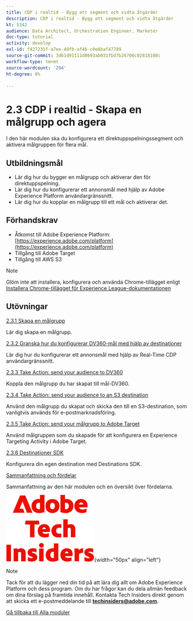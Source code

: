 ```yaml
---
title: CDP i realtid - Bygg ett segment och vidta åtgärder
description: CDP i realtid - Bygg ett segment och vidta åtgärder
kt: 5342
audience: Data Architect, Orchestration Engineer, Marketer
doc-type: tutorial
activity: develop
exl-id: f427235f-a7ee-49fb-af46-c0e8baf47789
source-git-commit: 3d61d91111d8693ab031fbd7b26706c02818108c
workflow-type: tm+mt
source-wordcount: '294'
ht-degree: 0%

---
```


# 2.3 CDP i realtid - Skapa en målgrupp och agera

I den här modulen ska du konfigurera ett direktuppspelningssegment och aktivera målgruppen för flera mål.

## Utbildningsmål

- Lär dig hur du bygger en målgrupp och aktiverar den för direktuppspelning.
- Lär dig hur du konfigurerar ett annonsmål med hjälp av Adobe Experience Platform användargränssnitt.
- Lär dig hur du kopplar en målgrupp till ett mål och aktiverar det.

## Förhandskrav

- Åtkomst till Adobe Experience Platform: [https://experience.adobe.com/platform](https://experience.adobe.com/platform)
- Tillgång till Adobe Target
- Tillgång till AWS S3

>[!NOTE]
>
>Glöm inte att installera, konfigurera och använda Chrome-tillägget enligt [Installera Chrome-tillägget för Experience League-dokumentationen](../../../getting-started/gettingstarted/ex1.md)

## Utövningar

[2.3.1 Skapa en målgrupp](./ex1.md)

Lär dig skapa en målgrupp.

[2.3.2 Granska hur du konfigurerar DV360-mål med hjälp av destinationer](./ex2.md)

Lär dig hur du konfigurerar ett annonsmål med hjälp av Real-Time CDP användargränssnitt.

[2.3.3 Take Action: send your audience to DV360](./ex3.md)

Koppla den målgrupp du har skapat till mål-DV360.

[2.3.4 Take Action: send your audience to an S3 destination](./ex4.md)

Använd den målgrupp du skapat och skicka den till en S3-destination, som vanligtvis används för e-postmarknadsföring.

[2.3.5 Take Action: send your målgrupp to Adobe Target](./ex5.md)

Använd målgruppen som du skapade för att konfigurera en Experience Targeting Activity i Adobe Target.

[2.3.6 Destinationer SDK](./ex6.md)

Konfigurera din egen destination med Destinations SDK.

[Sammanfattning och fördelar](./summary.md)

Sammanfattning av den här modulen och en översikt över fördelarna.

![Tech Insiders](./../../../../assets/images/techinsiders.png){width="50px" align="left"}

>[!NOTE]
>
>Tack för att du lägger ned din tid på att lära dig allt om Adobe Experience Platform och dess program. Om du har frågor kan du dela allmän feedback om dina förslag på framtida innehåll. Kontakta Tech Insiders direkt genom att skicka ett e-postmeddelande till **techinsiders@adobe.com**.

[Gå tillbaka till Alla moduler](./../../../../overview.md)
